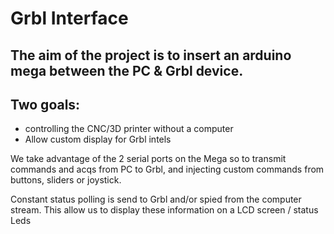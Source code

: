 # Grbl Interface

## The aim of the project is to insert an arduino mega between the PC & Grbl device.

## Two goals:
- controlling the CNC/3D printer without a computer
- Allow custom display for Grbl intels 

We take advantage of the 2 serial ports on the Mega so to transmit commands and acqs from PC to Grbl, and injecting custom commands from buttons, sliders or joystick.

Constant status polling is send to Grbl and/or spied from the computer stream. This allow us to display these information on a LCD screen / status Leds